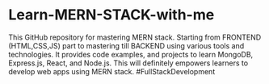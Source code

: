 # Learn-MERN-STACK-with-me
This GitHub repository for mastering MERN stack. Starting from FRONTEND (HTML,CSS,JS) part to mastering till BACKEND using various tools and technologies. It provides code examples, and projects to learn MongoDB, Express.js, React, and Node.js. This will definitely empowers learners to develop web apps using MERN stack. #FullStackDevelopment

